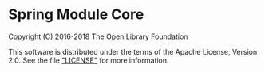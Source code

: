 # Spring Module Core

Copyright (C) 2016-2018 The Open Library Foundation

This software is distributed under the terms of the Apache License, Version 2.0.
See the file ["LICENSE"](LICENSE) for more information.